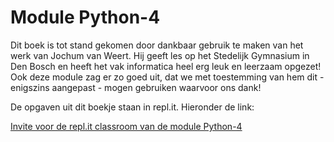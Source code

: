 # Module Python-4

Dit boek is tot stand gekomen door dankbaar gebruik te maken van het werk van Jochum van Weert. Hij geeft les op het Stedelijk Gymnasium in Den Bosch en heeft het vak informatica heel erg leuk en leerzaam opgezet! Ook deze module zag er zo goed uit, dat we met toestemming van hem dit - enigszins aangepast - mogen gebruiken waarvoor ons dank!

De opgaven uit dit boekje staan in repl.it. Hieronder de link:

[Invite voor de repl.it classroom van de module Python-4](https://repl.it/classroom/invite/Vzu3qEQ)
